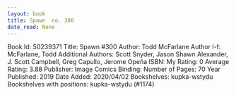 ```yaml
---
layout: book
title: Spawn  no. 300
date_read: None
---
```


Book Id: 50239371
Title: Spawn #300
Author: Todd McFarlane
Author l-f: McFarlane, Todd
Additional Authors: Scott Snyder, Jason Shawn Alexander, J. Scott Campbell, Greg Capullo, Jerome Opeña
ISBN: 
My Rating: 0
Average Rating: 3.88
Publisher: Image Comics
Binding: 
Number of Pages: 70
Year Published: 2019
Date Added: 2020/04/02
Bookshelves: kupka-wstydu
Bookshelves with positions: kupka-wstydu (#1174)

